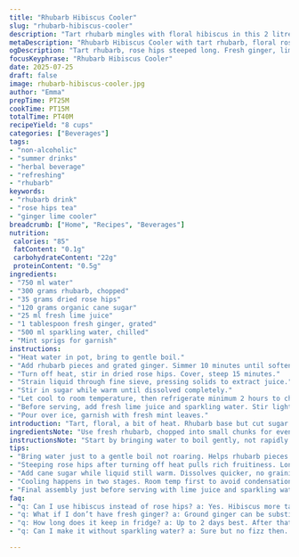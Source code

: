 ```yaml
---
title: "Rhubarb Hibiscus Cooler"
slug: "rhubarb-hibiscus-cooler"
description: "Tart rhubarb mingles with floral hibiscus in this 2 litre beverage. Slightly less sugar, a touch of fresh ginger for zing. Hibiscus petals swapped for rose hips, deeper tartness. Steep herbs longer, simmer rhubarb softly, then chill. Lime juice adds brightness, a splash of sparkling water for fizz. Refreshing, vibrant, visually striking pink."
metaDescription: "Rhubarb Hibiscus Cooler with tart rhubarb, floral rose hips, fresh ginger zing, lime brightness, and sparkling fizz. Chilled, pink, refreshing French-inspired drink."
ogDescription: "Tart rhubarb, rose hips steeped long. Fresh ginger, lime juice, sparkling finish. Chilled, pink, fruity sip. French-inspired non-alcoholic cooler for warm days."
focusKeyphrase: "Rhubarb Hibiscus Cooler"
date: 2025-07-25
draft: false
image: rhubarb-hibiscus-cooler.jpg
author: "Emma"
prepTime: PT25M
cookTime: PT15M
totalTime: PT40M
recipeYield: "8 cups"
categories: ["Beverages"]
tags:
- "non-alcoholic"
- "summer drinks"
- "herbal beverage"
- "refreshing"
- "rhubarb"
keywords:
- "rhubarb drink"
- "rose hips tea"
- "ginger lime cooler"
breadcrumb: ["Home", "Recipes", "Beverages"]
nutrition: 
 calories: "85"
 fatContent: "0.1g"
 carbohydrateContent: "22g"
 proteinContent: "0.5g"
ingredients:
- "750 ml water"
- "300 grams rhubarb, chopped"
- "35 grams dried rose hips"
- "120 grams organic cane sugar"
- "25 ml fresh lime juice"
- "1 tablespoon fresh ginger, grated"
- "500 ml sparkling water, chilled"
- "Mint sprigs for garnish"
instructions:
- "Heat water in pot, bring to gentle boil."
- "Add rhubarb pieces and grated ginger. Simmer 10 minutes until softened."
- "Turn off heat, stir in dried rose hips. Cover, steep 15 minutes."
- "Strain liquid through fine sieve, pressing solids to extract juice."
- "Stir in sugar while warm until dissolved completely."
- "Let cool to room temperature, then refrigerate minimum 2 hours to chill."
- "Before serving, add fresh lime juice and sparkling water. Stir lightly."
- "Pour over ice, garnish with fresh mint leaves."
introduction: "Tart, floral, a bit of heat. Rhubarb base but cut sugar back by a third, less sweet overall. Rose hips replacing hibiscus gives richer fruitiness, with more body. Ginger root grated in. Letting petals steep longer pulls full flavor out. A splash of lime brings a crisp contrast. Sparkling water adds effervescence, makes it lively. Pink blush color deep, inviting. Great for a warm day, cold glass, ice cubes. Mint garnish for aroma, little extra bite to round off at the end."
ingredientsNote: "Use fresh rhubarb, chopped into small chunks for even cooking. Dried rose hips found at herbal shops or online. Not as bitter as hibiscus, but still tart. Cane sugar balances acidity without overpowering. Fresh ginger grated finely, enough to add subtle warmth without dominating. Lime juice always freshly squeezed, no bottled substitutes. Sparkling water preferably chilled, to keep fizz just before serving. Mint leaves picked fresh enhance visuals and scent. Adjust sugar quantity depending on rhubarb tartness and personal taste. No preservatives or additives needed, natural ingredients only."
instructionsNote: "Start by bringing water to boil gently, not rapidly. Add rhubarb with ginger for gentle simmering, helps to extract flavors without getting mushy. Remove from heat then add rose hips, cover and steep to pull out all floral notes. Strain carefully to avoid unwanted grit. Stir sugar fully while warm for complete dissolution. Cool mixture thoroughly in fridge, hours recommended for chilling and flavor melding. Just before serving, add lime juice and sparkling water for brightness and fizz. Pour over ice cubes for freshness. Garnish with mint leaves to wake aromas. Serve immediately, best consumed same day for maximum freshness and taste."
tips:
- "Bring water just to a gentle boil not roaring. Helps rhubarb pieces cook evenly. Simmer gently with ginger so flavors develop without mushy texture. Overboiling rhubarb makes pulp, not juice. Keep heat low while simmering."
- "Steeping rose hips after turning off heat pulls rich fruitiness. Longer steep means deeper color, more tartness, but don’t leave too long or it gets powdery bits. Cover pot so aromatics don’t escape. Strain carefully with fine sieve to avoid grit."
- "Add cane sugar while liquid still warm. Dissolves quicker, no graininess. Stir consistently so no sugar crystals sink or stick to pot. Adjust sugar amount depending on rhubarb tartness. Less sugar can make it sharper, more refreshing."
- "Cooling happens in two stages. Room temp first to avoid condensation in fridge. Then chill minimum 2 hours for melding flavors. Cold base important before adding sparkling water, keeps fizz longer. Don’t add sparkling too early or it’ll go flat."
- "Final assembly just before serving with lime juice and sparkling water. Lime juice adds acidity balance, fizz offers lightness. Stir gently to keep bubbles. Pour over ice cubes for chill. Garnish with fresh mint leaves for aroma and slight bitterness contrast visually."
faq:
- "q: Can I use hibiscus instead of rose hips? a: Yes. Hibiscus more tart. Steep shorter time though. Rose hips give deeper fruitiness, less bitterness. Either works but adjust steeping and sugar to taste."
- "q: What if I don’t have fresh ginger? a: Ground ginger can be substitute but less fresh heat. Use less powder, maybe 1/2 teaspoon. Fresh grated preferred for brightness. Or skip ginger for milder tone. Different impact flavor-wise."
- "q: How long does it keep in fridge? a: Up to 2 days best. After that, flavor drops, some bitterness grows. Store covered tightly. Sparkling added fresh at serving, don’t mix early. Ice dilutes if left too long so drink soon after pouring."
- "q: Can I make it without sparkling water? a: Sure but no fizz then. Still tart, floral. Just skip sparkling step. Lime juice still important for brightness. Serve chilled over ice. Flavor stays, just lacks effervescence. Alternatives: add soda water or tonic."

---
```

